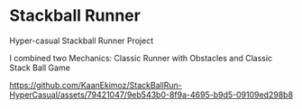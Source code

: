 # Stackball Runner
Hyper-casual Stackball Runner Project

I combined two Mechanics: Classic Runner with Obstacles and Classic Stack Ball Game

https://github.com/KaanEkimoz/StackBallRun-HyperCasual/assets/79421047/9eb543b0-8f9a-4695-b9d5-09109ed298b8

